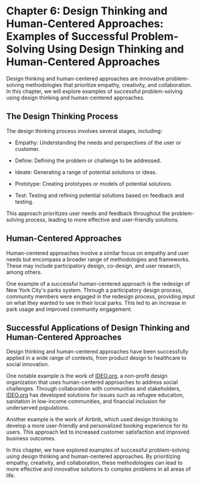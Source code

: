 Chapter 6: Design Thinking and Human-Centered Approaches: Examples of Successful Problem-Solving Using Design Thinking and Human-Centered Approaches
====================================================================================================================================================

Design thinking and human-centered approaches are innovative problem-solving methodologies that prioritize empathy, creativity, and collaboration. In this chapter, we will explore examples of successful problem-solving using design thinking and human-centered approaches.

The Design Thinking Process
---------------------------

The design thinking process involves several stages, including:

* Empathy: Understanding the needs and perspectives of the user or customer.

* Define: Defining the problem or challenge to be addressed.

* Ideate: Generating a range of potential solutions or ideas.

* Prototype: Creating prototypes or models of potential solutions.

* Test: Testing and refining potential solutions based on feedback and testing.

This approach prioritizes user needs and feedback throughout the problem-solving process, leading to more effective and user-friendly solutions.

Human-Centered Approaches
-------------------------

Human-centered approaches involve a similar focus on empathy and user needs but encompass a broader range of methodologies and frameworks. These may include participatory design, co-design, and user research, among others.

One example of a successful human-centered approach is the redesign of New York City's parks system. Through a participatory design process, community members were engaged in the redesign process, providing input on what they wanted to see in their local parks. This led to an increase in park usage and improved community engagement.

Successful Applications of Design Thinking and Human-Centered Approaches
------------------------------------------------------------------------

Design thinking and human-centered approaches have been successfully applied in a wide range of contexts, from product design to healthcare to social innovation.

One notable example is the work of [IDEO.org](http://IDEO.org), a non-profit design organization that uses human-centered approaches to address social challenges. Through collaboration with communities and stakeholders, [IDEO.org](http://IDEO.org) has developed solutions for issues such as refugee education, sanitation in low-income communities, and financial inclusion for underserved populations.

Another example is the work of Airbnb, which used design thinking to develop a more user-friendly and personalized booking experience for its users. This approach led to increased customer satisfaction and improved business outcomes.

In this chapter, we have explored examples of successful problem-solving using design thinking and human-centered approaches. By prioritizing empathy, creativity, and collaboration, these methodologies can lead to more effective and innovative solutions to complex problems in all areas of life.
